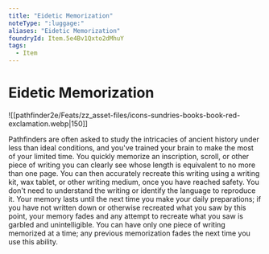 ```yaml
---
title: "Eidetic Memorization"
noteType: ":luggage:"
aliases: "Eidetic Memorization"
foundryId: Item.5e4Bv1Qxto2dMhuY
tags:
  - Item
---
```


# Eidetic Memorization
![[pathfinder2e/Feats/zz_asset-files/icons-sundries-books-book-red-exclamation.webp|150]]

Pathfinders are often asked to study the intricacies of ancient history under less than ideal conditions, and you've trained your brain to make the most of your limited time. You quickly memorize an inscription, scroll, or other piece of writing you can clearly see whose length is equivalent to no more than one page. You can then accurately recreate this writing using a writing kit, wax tablet, or other writing medium, once you have reached safety. You don't need to understand the writing or identify the language to reproduce it. Your memory lasts until the next time you make your daily preparations; if you have not written down or otherwise recreated what you saw by this point, your memory fades and any attempt to recreate what you saw is garbled and unintelligible. You can have only one piece of writing memorized at a time; any previous memorization fades the next time you use this ability.
